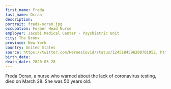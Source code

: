 ```yaml
---
first_name: Freda
last_name: Ocran
description: 
portrait: freda-ocran.jpg
occupation: Former Head Nurse
employer: Jacobi Medical Center - Psychiatric Unit
city: The Bronx
province: New York
country: United States
source: https://twitter.com/HeroesCovid/status/1245184596200701952, https://nypost.com/2020/03/30/former-head-nurse-of-jacobi-medical-center-psychiatric-unit-dies-of-coronavirus/amp/?__twitter_impression=true
birth_date: 
death_date: 2020-03-28
---
```


Freda Ocran, a nurse who warned about the lack of coronavirus testing, died on March 28. She was 50 years old.